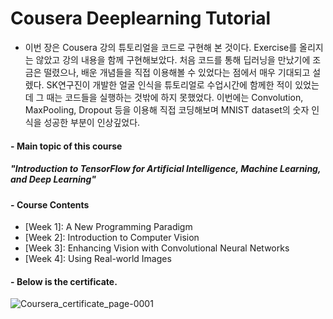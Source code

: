 # Cousera Deeplearning Tutorial

- 이번 장은 Cousera 강의 튜토리얼을 코드로 구현해 본 것이다. Exercise를 올리지는 않았고 강의 내용을 함께 구현해보았다. 처음 코드를 통해 딥러닝을 만났기에 조금은 떨렸으나, 배운 개념들을 직접 이용해볼 수 있었다는 점에서 매우 기대되고 설렜다. SK연구진이 개발한 얼굴 인식을 튜토리얼로 수업시간에 함께한 적이 있었는데 그 때는 코드들을 실행하는 것밖에 하지 못했었다. 이번에는 Convolution, MaxPooling, Dropout 등을 이용해 직접 코딩해보며 MNIST dataset의 숫자 인식을 성공한 부분이 인상깊었다.

#### - **Main topic of this course**
##### "Introduction to TensorFlow for Artificial Intelligence, Machine Learning, and Deep Learning"

#### - **Course Contents**
- [Week 1]: A New Programming Paradigm
- [Week 2]: Introduction to Computer Vision
- [Week 3]: Enhancing Vision with Convolutional Neural Networks
- [Week 4]: Using Real-world Images

#### - **Below is the certificate.**
![Coursera_certificate_page-0001](https://user-images.githubusercontent.com/37296965/72777126-f0eb5f80-3c57-11ea-90c8-ff27a65c07e1.jpg)
